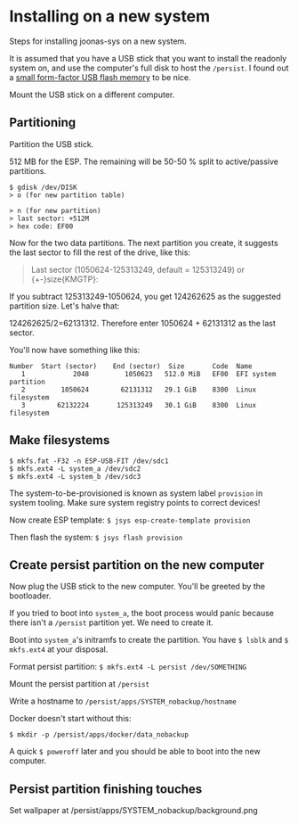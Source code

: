 Installing on a new system
==========================

Steps for installing joonas-sys on a new system.

It is assumed that you have a USB stick that you want to install the readonly system on, and use the
computer's full disk to host the `/persist`. I found out a
[small form-factor USB flash memory](https://www.samsung.com/us/computing/memory-storage/usb-flash-drives/usb-3-1-flash-drive-fit-plus-256gb-muf-256ab-am/)
to be nice.

Mount the USB stick on a different computer.


Partitioning
------------

Partition the USB stick.

512 MB for the ESP. The remaining will be 50-50 % split to active/passive partitions.

```
$ gdisk /dev/DISK
> o (for new partition table)

> n (for new partition)
> last sector: +512M
> hex code: EF00
```

Now for the two data partitions. The next partition you create, it suggests the last sector to fill
the rest of the drive, like this:

> Last sector (1050624-125313249, default = 125313249) or {+-}size{KMGTP}:

If you subtract 125313249-1050624, you get 124262625 as the suggested partition size. Let's halve that:

124262625/2=62131312. Therefore enter 1050624 + 62131312 as the last sector.

You'll now have something like this:

```
Number  Start (sector)    End (sector)  Size       Code  Name
   1            2048         1050623   512.0 MiB   EF00  EFI system partition
   2         1050624        62131312   29.1 GiB    8300  Linux filesystem
   3        62132224       125313249   30.1 GiB    8300  Linux filesystem
```

Make filesystems
-----------------

```
$ mkfs.fat -F32 -n ESP-USB-FIT /dev/sdc1
$ mkfs.ext4 -L system_a /dev/sdc2
$ mkfs.ext4 -L system_b /dev/sdc3
```

The system-to-be-provisioned is known as system label `provision` in system tooling.
Make sure system registry points to correct devices!

Now create ESP template: `$ jsys esp-create-template provision`

Then flash the system: `$ jsys flash provision`


Create persist partition on the new computer
--------------------------------------------

Now plug the USB stick to the new computer. You'll be greeted by the bootloader.

If you tried to boot into `system_a`, the boot process would panic because there isn't a
`/persist` partition yet. We need to create it.

Boot into `system_a`'s initramfs to create the partition.
You have `$ lsblk` and `$ mkfs.ext4` at your disposal.

Format persist partition: `$ mkfs.ext4 -L persist /dev/SOMETHING`

Mount the persist partition at `/persist`

Write a hostname to `/persist/apps/SYSTEM_nobackup/hostname` 

Docker doesn't start without this:

```
$ mkdir -p /persist/apps/docker/data_nobackup
```

A quick `$ poweroff` later and you should be able to boot into the new computer.


Persist partition finishing touches
-----------------------------------

Set wallpaper at /persist/apps/SYSTEM_nobackup/background.png
